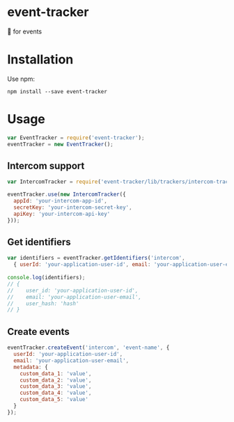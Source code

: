 # event-tracker
:post_office: for events

# Installation

Use npm:

`npm install --save event-tracker`

# Usage

```js
var EventTracker = require('event-tracker');
eventTracker = new EventTracker();
```

## Intercom support

```js
var IntercomTracker = require('event-tracker/lib/trackers/intercom-tracker');

eventTracker.use(new IntercomTracker({
  appId: 'your-intercom-app-id',
  secretKey: 'your-intercom-secret-key',
  apiKey: 'your-intercom-api-key'
}));
```

## Get identifiers

```js
var identifiers = eventTracker.getIdentifiers('intercom',
  { userId: 'your-application-user-id', email: 'your-application-user-email' });
  
console.log(identifiers);
// { 
//    user_id: 'your-application-user-id', 
//    email: 'your-application-user-email',
//    user_hash: 'hash'
// }
```

## Create events

```js
eventTracker.createEvent('intercom', 'event-name', {
  userId: 'your-application-user-id', 
  email: 'your-application-user-email',
  metadata: {
  	custom_data_1: 'value',
  	custom_data_2: 'value',
  	custom_data_3: 'value',
  	custom_data_4: 'value',
  	custom_data_5: 'value'
  }
});
```
